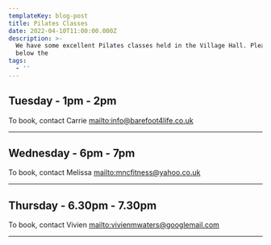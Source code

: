 ```yaml
---
templateKey: blog-post
title: Pilates Classes
date: 2022-04-10T11:00:00.000Z
description: >-
  We have some excellent Pilates classes held in the Village Hall. Please see
  below the 
tags:
  - ''
---
```

## **Tuesday - 1pm - 2pm**

To book, contact Carrie <mailto:info@barefoot4life.co.uk>

<hr />

## **Wednesday - 6pm - 7pm**

To book, contact Melissa <mailto:mncfitness@yahoo.co.uk>

<hr>

## **Thursday - 6.30pm - 7.30pm**

To book, contact Vivien <mailto:vivienmwaters@googlemail.com>

<hr />
